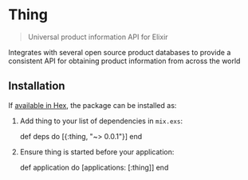 # Thing

> Universal product information API for Elixir

Integrates with several open source product databases to provide a consistent API for obtaining product information from across the world

## Installation

If [available in Hex](https://hex.pm/docs/publish), the package can be installed as:

  1. Add thing to your list of dependencies in `mix.exs`:

        def deps do
          [{:thing, "~> 0.0.1"}]
        end

  2. Ensure thing is started before your application:

        def application do
          [applications: [:thing]]
        end

